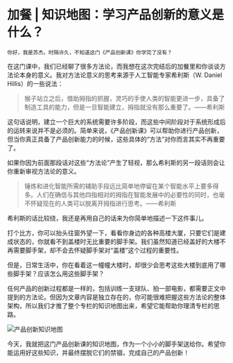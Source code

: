 # 加餐 | 知识地图：学习产品创新的意义是什么？

    你好，我是苏杰。时隔许久，不知道这门《产品创新课》你学完了没有？

在这门课中，我们已经聊了很多方法论，而我想在这次完结后的加餐里和你谈谈方法论本身的意义。我对方法论意义的思考来源于人工智能专家希利斯（W. Daniel Hillis）的一些说法：

> 猴子站立之后，借助拇指的抓握，灵巧的手使人类的智能更进一步，具备了制造工具的能力，但是一旦智能建立，拇指就没有那么重要了。——希利斯

这句话说明，建立一个巨大的系统需要许多阶段，而这些中间阶段对于系统形成后的运转来说并不是必须的。简单来说，《产品创新课》可以帮助你进行产品创新，但当你真正具备了产品创新能力的时候，这些具体的“方法”对你而言其实不再重要了。

如果你因为前面那段话对这些“方法论”产生了轻视，那么希利斯的另一段话则会让你重新审视方法论的意义。

> 锤炼和进化智能所需的辅助手段远比简单地停留在某个智能水平上要多得多。人们在确信与其他四指相对的拇指在智能发展中的必要性的同时，也毫不怀疑现在的人类可以脱离开拇指进行思考。——希利斯

希利斯的话比较绕，我还是再用自己的话来为你简单地描述一下这件事儿。

打个比方，你可以抬头往窗外望一下，看看你身边的各种高楼大厦，只要它们是建成状态的，你就看不到盖楼时无比重要的脚手架。我们虽然知道已经盖好的大楼不再需要脚手架，却不会去怀疑脚手架对“盖楼”这个过程的重要性。

但是，日常生活中，你在看着这一幢幢大楼时，却很少会思考这些大楼到底用了哪些脚手架？应该怎么用这些脚手架？

任何产品的创新过程都是一样的，包括训练一支球队、拍一部电影，都需要正文中提到的方法论。但因为文章内容是独立存在的，你可能很难把握这些方法论的整体架构，所以我们才推了整个专栏的知识地图出来，希望它能帮助你理清专栏的思路。

![](https://static001.geekbang.org/resource/image/6f/8e/6f448d52e617dfe6ac63fd87c2e8c68e.png?wh=9431*4333 "产品创新知识地图")

今天，我就把这门产品创新课的知识地图，作为一个小小的脚手架送给你。希望你能运用好这些知识，并最终摆脱它们的禁锢，完成自己的产品创新！
    
